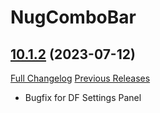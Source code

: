 # NugComboBar

## [10.1.2](https://github.com/rgd87/NugComboBar/tree/10.1.2) (2023-07-12)
[Full Changelog](https://github.com/rgd87/NugComboBar/compare/10.1.1...10.1.2) [Previous Releases](https://github.com/rgd87/NugComboBar/releases)

- Bugfix for DF Settings Panel  
